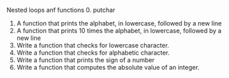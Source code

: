 Nested loops anf functions
 0. putchar
 1. A function that prints the alphabet, in lowercase, followed by a new line
 2. A function that prints 10 times the alphabet, in lowercase, followed by a new line
 3. Write a function that checks for lowercase character. 
 4. Write a function that checks for alphabetic character.
 5. Write a function that prints the sign of a number
 6. Write a function that computes the absolute value of an integer.
